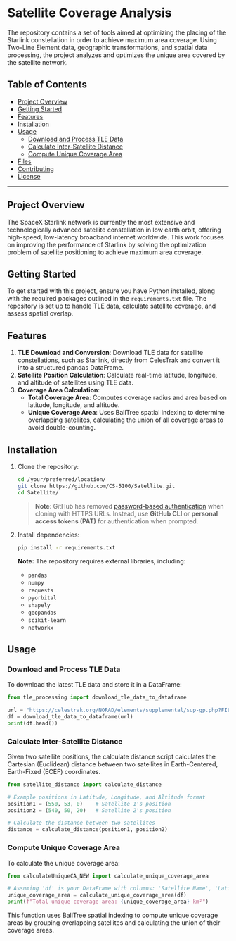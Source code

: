 # Satellite Coverage Analysis

The repository contains a set of tools aimed at optimizing the placing of the Starlink constellation in order to achieve maximum area coverage. Using Two-Line Element data, geographic transformations, and spatial data processing, the project analyzes and optimizes the unique area covered by the satellite network.

## Table of Contents

- [Project Overview](#project-overview)
- [Getting Started](#getting-started)
- [Features](#features)
- [Installation](#installation)
- [Usage](#usage)
  - [Download and Process TLE Data](#download-and-process-tle-data)
  - [Calculate Inter-Satellite Distance](#calculate-inter-satellite-distance)
  - [Compute Unique Coverage Area](#compute-unique-coverage-area)
- [Files](#files)
- [Contributing](#contributing)
- [License](#license)

---
## Project Overview

The SpaceX Starlink network is currently the most extensive and technologically advanced satellite constellation in low earth orbit, offering high-speed, low-latency broadband internet worldwide. This work focuses on improving the performance of Starlink by solving the optimization problem of satellite positioning to achieve maximum area coverage.

## Getting Started

To get started with this project, ensure you have Python installed, along with the required packages outlined in the `requirements.txt` file. The repository is set up to handle TLE data, calculate satellite coverage, and assess spatial overlap.

## Features

1. **TLE Download and Conversion**: Download TLE data for satellite constellations, such as Starlink, directly from CelesTrak and convert it into a structured pandas DataFrame.
2. **Satellite Position Calculation**: Calculate real-time latitude, longitude, and altitude of satellites using TLE data.
3. **Coverage Area Calculation**: 
   - **Total Coverage Area**: Computes coverage radius and area based on latitude, longitude, and altitude.
   - **Unique Coverage Area**: Uses BallTree spatial indexing to determine overlapping satellites, calculating the union of all coverage areas to avoid double-counting.

## Installation

1. Clone the repository:
    ```bash
    cd /your/preferred/location/
    git clone https://github.com/CS-5100/Satellite.git
    cd Satellite/
    ```
    > **Note**: GitHub has removed [password-based authentication](https://docs.github.com/en/get-started/getting-started-with-git/about-remote-repositories#cloning-with-https-urls) when cloning with HTTPS URLs. Instead, use **GitHub CLI** or **personal access tokens (PAT)** for authentication when prompted.

2. Install dependencies:
    ```bash
    pip install -r requirements.txt
    ```

   **Note:** The repository requires external libraries, including:
   - `pandas`
   - `numpy`
   - `requests`
   - `pyorbital`
   - `shapely`
   - `geopandas`
   - `scikit-learn`
   - `networkx`

## Usage

### Download and Process TLE Data

To download the latest TLE data and store it in a DataFrame:

```python
from tle_processing import download_tle_data_to_dataframe

url = "https://celestrak.org/NORAD/elements/supplemental/sup-gp.php?FILE=starlink&FORMAT=tle"
df = download_tle_data_to_dataframe(url)
print(df.head())
```

### Calculate Inter-Satellite Distance

Given two satellite positions, the calculate distance script calculates the Cartesian (Euclidean) distance between two satellites in Earth-Centered, Earth-Fixed (ECEF) coordinates.

```python
from satellite_distance import calculate_distance

# Example positions in Latitude, Longitude, and Altitude format
position1 = (550, 53, 0)    # Satellite 1's position
position2 = (540, 50, 20)   # Satellite 2's position

# Calculate the distance between two satellites
distance = calculate_distance(position1, position2)
```

### Compute Unique Coverage Area

To calculate the unique coverage area:

```python
from calculateUniqueCA_NEW import calculate_unique_coverage_area

# Assuming 'df' is your DataFrame with columns: 'Satellite Name', 'Latitude', 'Longitude', and 'Coverage Area (km^2)'
unique_coverage_area = calculate_unique_coverage_area(df)
print(f"Total unique coverage area: {unique_coverage_area} km²")
```

This function uses BallTree spatial indexing to compute unique coverage areas by grouping overlapping satellites and calculating the union of their coverage areas.